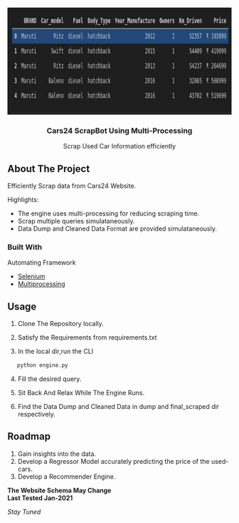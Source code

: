 <!--
*** Thanks for checking out the Best-README-Template. If you have a suggestion
*** that would make this better, please fork the repo and create a pull request
*** or simply open an issue with the tag "enhancement".
*** Thanks again! Now go create something AMAZING! :D
-->



<!-- PROJECT SHIELDS -->
<!--
*** I'm using markdown "reference style" links for readability.
*** Reference links are enclosed in brackets [ ] instead of parentheses ( ).
*** See the bottom of this document for the declaration of the reference variables
*** for contributors-url, forks-url, etc. This is an optional, concise syntax you may use.
*** https://www.markdownguide.org/basic-syntax/#reference-style-links
-->

<!-- PROJECT LOGO -->
<br />
<p align="center">
    <img src="images/images.png" alt="Logo" width="580" height="240">
  </a>

  <h3 align="center">Cars24 ScrapBot Using Multi-Processing</h3>

  <p align="center">
    Scrap Used Car Information efficiently
    <br />
    
   
  </p>
</p>

<!-- ABOUT THE PROJECT -->
## About The Project

Efficiently Scrap data from Cars24 Website.

Highlights:
* The engine uses multi-processing for reducing scraping time.
* Scrap multiple queries simulataneously.
* Data Dump and Cleaned Data Format are provided simulataneously.


### Built With

Automating Framework
* [Selenium](https://www.selenium.dev/)
* [Multiprocessing](https://docs.python.org/3/library/multiprocessing.html)

<!-- USAGE EXAMPLES -->
## Usage

1. Clone The Repository locally.

2. Satisfy the Requirements from requirements.txt

3. In the local dir,run the CLI
```sh
   python engine.py 
   ```

4. Fill the desired query.

5. Sit Back And Relax While The Engine Runs.

6. Find the Data Dump and Cleaned Data in dump and final_scraped dir respectively.

## Roadmap

1. Gain insights into the data.
2. Develop a Regressor Model accurately predicting the price of the used-cars.
3. Develop a Recommender Engine.


**The Website Schema May Change**\
**Last Tested Jan-2021**

*Stay Tuned*
